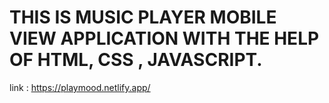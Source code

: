 # THIS IS MUSIC PLAYER MOBILE VIEW APPLICATION WITH THE HELP OF HTML, CSS , JAVASCRIPT.

link : https://playmood.netlify.app/